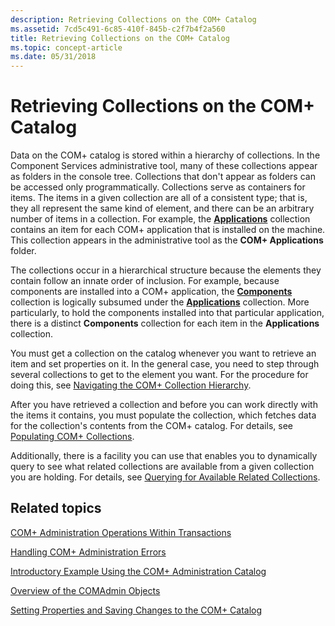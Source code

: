 ```yaml
---
description: Retrieving Collections on the COM+ Catalog
ms.assetid: 7cd5c491-6c85-410f-845b-c2f7b4f2a560
title: Retrieving Collections on the COM+ Catalog
ms.topic: concept-article
ms.date: 05/31/2018
---
```


# Retrieving Collections on the COM+ Catalog

Data on the COM+ catalog is stored within a hierarchy of collections. In the Component Services administrative tool, many of these collections appear as folders in the console tree. Collections that don't appear as folders can be accessed only programmatically. Collections serve as containers for items. The items in a given collection are all of a consistent type; that is, they all represent the same kind of element, and there can be an arbitrary number of items in a collection. For example, the [**Applications**](applications.md) collection contains an item for each COM+ application that is installed on the machine. This collection appears in the administrative tool as the **COM+ Applications** folder.

The collections occur in a hierarchical structure because the elements they contain follow an innate order of inclusion. For example, because components are installed into a COM+ application, the [**Components**](components.md) collection is logically subsumed under the [**Applications**](applications.md) collection. More particularly, to hold the components installed into that particular application, there is a distinct **Components** collection for each item in the **Applications** collection.

You must get a collection on the catalog whenever you want to retrieve an item and set properties on it. In the general case, you need to step through several collections to get to the element you want. For the procedure for doing this, see [Navigating the COM+ Collection Hierarchy](navigating-the-com--collection-hierarchy.md).

After you have retrieved a collection and before you can work directly with the items it contains, you must populate the collection, which fetches data for the collection's contents from the COM+ catalog. For details, see [Populating COM+ Collections](populating-com--collections.md).

Additionally, there is a facility you can use that enables you to dynamically query to see what related collections are available from a given collection you are holding. For details, see [Querying for Available Related Collections](querying-for-available-related-collections.md).

## Related topics

<dl> <dt>

[COM+ Administration Operations Within Transactions](com--administration-operations-within-transactions.md)
</dt> <dt>

[Handling COM+ Administration Errors](handling-com--administration-errors.md)
</dt> <dt>

[Introductory Example Using the COM+ Administration Catalog](introductory-example-using-the-com--administration-catalog.md)
</dt> <dt>

[Overview of the COMAdmin Objects](overview-of-the-comadmin-objects.md)
</dt> <dt>

[Setting Properties and Saving Changes to the COM+ Catalog](setting-properties-and-saving-changes-to-the-com--catalog.md)
</dt> </dl>

 

 



